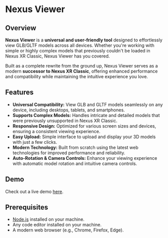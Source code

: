 # Nexus Viewer

## Overview

**Nexus Viewer** is a **universal and user-friendly tool** designed to effortlessly view GLB/GLTF models across all devices. Whether you're working with simple or highly complex models that previously couldn't be loaded in Nexus XR Classic, Nexus Viewer has you covered.

Built as a complete rewrite from the ground up, Nexus Viewer serves as a modern **successor to Nexus XR Classic**, offering enhanced performance and compatibility while maintaining the intuitive experience you love.

## Features

- **Universal Compatibility:** View GLB and GLTF models seamlessly on any device, including desktops, tablets, and smartphones.
- **Supports Complex Models:** Handles intricate and detailed models that were previously unsupported in Nexus XR Classic.
- **Responsive Design:** Optimized for various screen sizes and devices, ensuring a consistent viewing experience.
- **Easy Upload:** Simple interface to upload and display your 3D models with just a few clicks.
- **Modern Technology:** Built from scratch using the latest web technologies for improved performance and reliability.
- **Auto-Rotation & Camera Controls:** Enhance your viewing experience with automatic model rotation and intuitive camera controls.

## Demo
Check out a live demo [here](https://nexus-viewer-kasix-kasqs-projects.vercel.app/).

## Prerequisites

- [Node.js](https://nodejs.org/) installed on your machine.
- Any code editor installed on your machine.
- A modern web browser (e.g., Chrome, Firefox, Edge).

